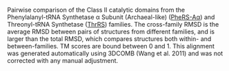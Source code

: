 Pairwise comparison of the Class II catalytic domains from the Phenylalanyl-tRNA Synthetase &alpha; Subunit (Archaeal-like) (<a href='/class2/phe3'>PheRS-Aα</a>) and Threonyl-tRNA Synthetase (<a href='/class2/thr'>ThrRS</a>) families. 
	The cross-family RMSD is the average RMSD between pairs of structures from different families, and is
	 larger than the total RMSD, which compares structures both within- and between-families. TM scores are bound between 0 and 1. 
	 This alignment was generated automatically using 3DCOMB (Wang et al. 2011) and was not corrected with any manual adjustment.
